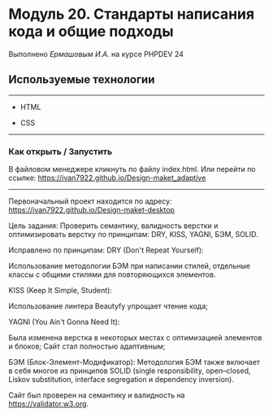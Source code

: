 # Модуль 20. Стандарты написания кода и общие подходы

Выполнено _Ермашовым И.А._ на курсе PHPDEV 24

## Используемые технологии

---

* HTML

* CSS

---

### Как открыть / Запустить

В файловом менеджере кликнуть по файлу index.html. Или перейти по ссылке: <https://ivan7922.github.io/Design-maket_adaptive>

---

Первоначальный проект находится по адресу: <https://ivan7922.github.io/Design-maket-desktop>

Цель задания:
Проверить семантику, валидность верстки и оптимизировать верстку по принципам: DRY, KISS, YAGNI, БЭМ, SOLID.

Исправлено по принципам:
DRY (Don't Repeat Yourself):

Использование методологии БЭМ при написании стилей, отдельные классы с общими стилями для повторяющихся элементов.

KISS (Keep It Simple, Student):

Использование линтера Beautyfy упрощает чтение кода;

YAGNI (You Ain't Gonna Need It):

Была изменена верстка в некоторых местах с оптимизацией элементов и блоков;
Сайт стал полностью адаптивным;

БЭМ (Блок-Элемент-Модификатор): Методология БЭМ также включает в себя многое из принципов SOLID (single responsibility, open–closed, Liskov substitution, interface segregation и dependency inversion).

Сайт был проверен на семантику и валидность на <https://validator.w3.org>.
